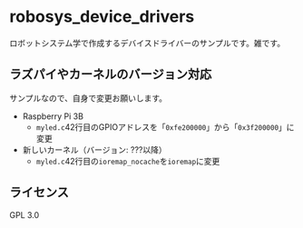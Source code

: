 # robosys_device_drivers

ロボットシステム学で作成するデバイスドライバーのサンプルです。雑です。

## ラズパイやカーネルのバージョン対応

サンプルなので、自身で変更お願いします。

* Raspberry Pi 3B
    * `myled.c`42行目のGPIOアドレスを「`0xfe200000`」から「`0x3f200000`」に変更
* 新しいカーネル（バージョン: ???以降）
    * `myled.c`42行目の`ioremap_nocache`を`ioremap`に変更


## ライセンス

GPL 3.0
